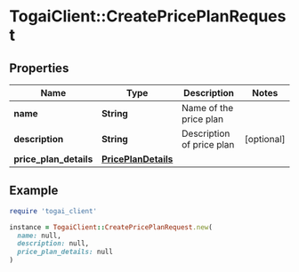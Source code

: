 # TogaiClient::CreatePricePlanRequest

## Properties

| Name | Type | Description | Notes |
| ---- | ---- | ----------- | ----- |
| **name** | **String** | Name of the price plan |  |
| **description** | **String** | Description of price plan | [optional] |
| **price_plan_details** | [**PricePlanDetails**](PricePlanDetails.md) |  |  |

## Example

```ruby
require 'togai_client'

instance = TogaiClient::CreatePricePlanRequest.new(
  name: null,
  description: null,
  price_plan_details: null
)
```

